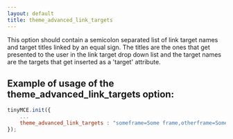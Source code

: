 ```yaml
---
layout: default
title: theme_advanced_link_targets
---
```


This option should contain a semicolon separated list of link target names and target titles linked by an equal sign. The titles are the ones that get presented to the user in the link target drop down list and the target names are the targets that get inserted as a 'target' attribute.

## Example of usage of the theme_advanced_link_targets option:

```js
tinyMCE.init({
	...
	theme_advanced_link_targets : "someframe=Some frame,otherframe=Some other frame"
});
```

